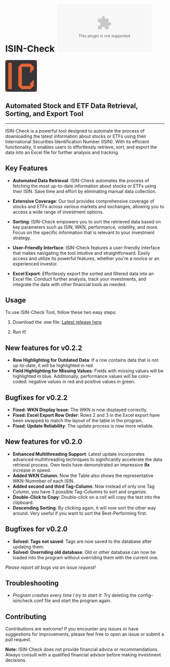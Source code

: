 # ISIN-Check ![GitHub release (latest by date and asset)](https://img.shields.io/github/downloads/JonathanFroe/isin_check/latest/isin-check.exe?color=green&logo=Github)

<img src="assets/Logo.png" alt="ISIN-Check Logo" width="100">

## Automated Stock and ETF Data Retrieval, Sorting, and Export Tool

---
ISIN-Check is a powerful tool designed to automate the process of downloading the latest information about stocks or ETFs using their International Securities Identification Number (ISIN). With its efficient functionality, it enables users to effortlessly retrieve, sort, and export the data into an Excel file for further analysis and tracking.

## Key Features

- **Automated Data Retrieval**: ISIN-Check automates the process of fetching the most up-to-date information about stocks or ETFs using their ISIN. Save time and effort by eliminating manual data collection.

- **Extensive Coverage**: Our tool provides comprehensive coverage of stocks and ETFs across various markets and exchanges, allowing you to access a wide range of investment options.

- **Sorting**: ISIN-Check empowers you to sort  the retrieved data based on key parameters such as ISIN, WKN, performance, volatility, and more. Focus on the specific information that is relevant to your investment strategy.

- **User-Friendly Interface**: ISIN-Check features a user-friendly interface that makes navigating the tool intuitive and straightforward. Easily access and utilize its powerful features, whether you're a novice or an experienced investor.

- **Excel Export**: Effortlessly export the sorted and filtered data into an Excel file. Conduct further analysis, track your investments, and integrate the data with other financial tools as needed.


## Usage

To use ISIN-Check Tool, follow these two easy steps:

1. Download the .exe file: [Latest release here](https://github.com/JonathanFroe/isin_check/releases/latest)

2. Run it!

## New features for v0.2.2

- **Row Highlighting for Outdated Data**: If a row contains data that is not up-to-date, it will be highlighted in red.
- **Field Highlighting for Missing Values**: Fields with missing values will be highlighted in blue. Additionally, performance values will be color-coded: negative values in red and positive values in green.

## Bugfixes for v0.2.2

- **Fixed: WKN Display Issue**: The WKN is now displayed correctly.
- **Fixed: Excel Export Row Order**: Rows 2 and 3 in the Excel export have been swapped to match the layout of the table in the program.
- **Fixed: Update Reliability**: The update process is now more reliable.



## New features for v0.2.0

- **Enhanced Multithreading Support**: Latest update incorporates advanced multithreading techniques to significantly accelerate the data retrieval process. Own tests have demonstrated an impressive _**9x**_ increase in speed.
- **Added WKN Column**: Now the Table also shows the representative WKN-Nummber of each ISIN.
- **Added second and third Tag-Column**: Now instead of only one Tag Column, you have 3 possible Tag-Columns to sort and organize.
- **Double-Click to Copy**: Double-click on a cell will copy the text into the clipboard.
- **Descending Sorting**: By clicking again, it will now sort the other way around. Very useful if you want to sort the Best-Performing first.

## Bugfixes for v0.2.0
- **Solved: Tags not saved**: Tags are now saved to the database after updating them.
- **Solved: Overriding old database**: Old or other database can now be loaded into the program without overriding them with the current one.

*Please report all bugs via an issue request!*

## Troubleshooting
- *Program crashes every time I try to start it*: 
Try deleting the config-isincheck.conf file and start the program again.

## Contributing

Contributions are welcome! If you encounter any issues or have suggestions for improvements, please feel free to open an issue or submit a pull request.


**Note:** ISIN-Check does not provide financial advice or recommendations. Always consult with a qualified financial advisor before making investment decisions.
